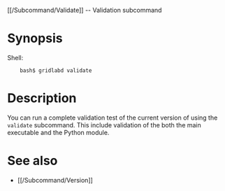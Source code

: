[[/Subcommand/Validate]] -- Validation subcommand

# Synopsis

Shell:

~~~
	bash$ gridlabd validate
~~~

# Description

You can run a complete validation test of the current version of using the `validate` subcommand. This include validation of the both the main executable and the Python module.

# See also

* [[/Subcommand/Version]]


